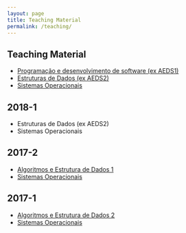 ```yaml
---
layout: page
title: Teaching Material
permalink: /teaching/
---
```


## Teaching Material

  * [Programação e desenvolvimento de software (ex AEDS1)](https://flaviovdf.github.io/teaching/programacao)
  * [Estruturas de Dados (ex AEDS2)](https://flaviovdf.github.io/teaching/estruturas-de-dados)
  * [Sistemas Operacionais](https://flaviovdf.github.io/teaching/sistemas-operacionais)

## 2018-1
  * Estruturas de Dados (ex AEDS2)
  * Sistemas Operacionais
  
## 2017-2
  * [Algoritmos e Estrutura de Dados 1](https://flaviovdf.github.io/AEDS1-2017-2)
  * [Sistemas Operacionais](https://flaviovdf.github.io/SO-2017-2)

## 2017-1
  * [Algoritmos e Estrutura de Dados 2](https://flaviovdf.github.io/AEDS2-2017-1)
  * [Sistemas Operacionais](https://flaviovdf.github.io/SO-2017-1)
